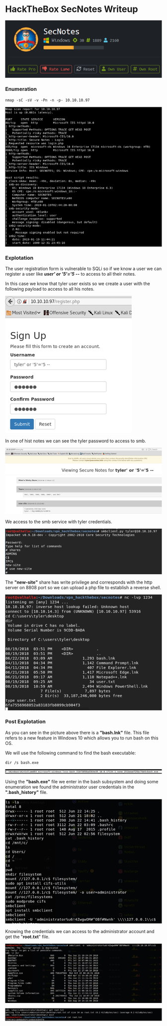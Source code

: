 # HackTheBox SecNotes Writeup

![](SecNotes-Images\1.PNG)



### Enumeration

```
nmap -sC -sV -v -Pn -n -p- 10.10.10.97
```

![](SecNotes-Images/2.png)



### Explotation

The user registration form is vulnerable to SQLi so if we know a user we can register a user like ***user' or '5'='5 --*** to access to all their notes.

In this case we know that tyler user exists so we create a user with the following payload to access to all his notes.

![](SecNotes-Images/3.PNG)

In one of hist notes we can see the tyler password to access to smb.

![](SecNotes-Images/4.PNG)

We access to the smb service with tyler credentials.

![](SecNotes-Images/5.PNG)

The **"new-site"** share has write privilege and corresponds with the http server on 8808 port so we can upload a php file to establish a reverse shell.

![](SecNotes-Images/6.png)

### Post Explotation

As you can see in the picture above there is a **"bash.lnk"** file. This file refers to a new feature in Windows 10 which allows you to run bash on this OS.

We will use the following command to find the bash executable:

```
dir /s bash.exe
```

![](SecNotes-Images/7.png)

Using the **"bash.exe"** file we enter in the bash subsystem and doing some enumeration we found the administrator user credentials in the **".bash_history"** file.

![](SecNotes-Images/8.png)

Knowing the credentials we can access to the administrator account and get the "**root.txt**" file.

![](SecNotes-Images/9.png)

![](SecNotes-Images/10.png)

